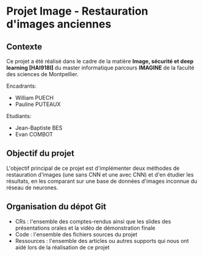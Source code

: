 # Projet Image - Restauration d'images anciennes

## Contexte
Ce projet a été réalisé dans le cadre de la matière **Image, sécurité et deep learning [HAI918I]** du master informatique parcours **IMAGINE** de la faculté des sciences de Montpellier.

Encadrants:
- William PUECH
- Pauline PUTEAUX

Etudiants:
- Jean-Baptiste BES
- Evan COMBOT

## Objectif du projet
L'objectif principal de ce projet est d'implémenter deux méthodes de restauration d'images (une sans CNN et une avec CNN) et d'en étudier les résultats, en les comparant sur une base de données d'images inconnue du réseau de neurones.

## Organisation du dépot Git
- CRs : l'ensemble des comptes-rendus ainsi que les slides des présentations orales et la vidéo de démonstration finale
- Code : l'ensemble des fichiers sources du projet
- Ressources : l'ensemble des articles ou autres supports qui nous ont aidé lors de la réalisation de ce projet
